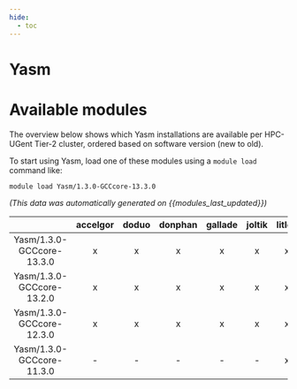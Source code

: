 ```yaml
---
hide:
  - toc
---
```


Yasm
====

# Available modules


The overview below shows which Yasm installations are available per HPC-UGent Tier-2 cluster, ordered based on software version (new to old).

To start using Yasm, load one of these modules using a `module load` command like:

```shell
module load Yasm/1.3.0-GCCcore-13.3.0
```

*(This data was automatically generated on {{modules_last_updated}})*

| |accelgor|doduo|donphan|gallade|joltik|litleo|shinx|
| :---: | :---: | :---: | :---: | :---: | :---: | :---: | :---: |
|Yasm/1.3.0-GCCcore-13.3.0|x|x|x|x|x|x|x|
|Yasm/1.3.0-GCCcore-13.2.0|x|x|x|x|x|x|x|
|Yasm/1.3.0-GCCcore-12.3.0|x|x|x|x|x|x|x|
|Yasm/1.3.0-GCCcore-11.3.0|-|-|-|-|-|x|x|
